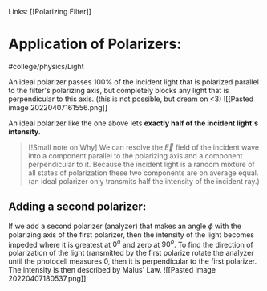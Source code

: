 Links: [[Polarizing Filter]]
# Application of Polarizers:
#college/physics/Light 


An ideal polarizer passes 100% of the incident light that is polarized parallel to the filter's polarizing axis, but completely blocks any light that is perpendicular to this axis. (this is not possible, but dream on <3)
![[Pasted image 20220407161556.png]]

An ideal polarizer like the one above lets **exactly half of the incident light's intensity**.
>[!Small note on Why]
>We can resolve the $\vec{E}$ field of the incident wave into a component parallel to the polarizing axis and a component perpendicular to it. Because the incident light is a random mixture of all states of polarization these two components are on average equal. (an ideal polarizer only transmits half the intensity of the incident ray.)  

## Adding a second polarizer:
If we add a second polarizer (analyzer) that makes an angle $\phi$ with the polarizing axis of the first polarizer, then the intensity of the light becomes impeded where it is greatest at $0 ^{o}$ and zero at $90^{o}$. To find the direction of polarization of the light transmitted by the first polarize rotate the analyzer until the photocell measures 0, then it is perpendicular to the first polarizer. The intensity is then described by Malus' Law.
![[Pasted image 20220407180537.png]]
